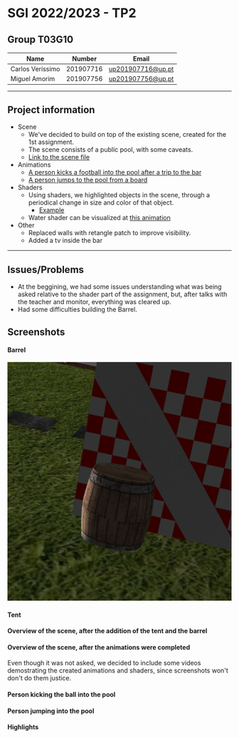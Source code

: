 # SGI 2022/2023 - TP2

## Group T03G10

| Name              | Number    | Email            |
| ----------------- | --------- | ----------------- |
| Carlos Veríssimo | 201907716 | up201907716@up.pt |
| Miguel Amorim     | 201907756 | up201907756@up.pt   |

----
## Project information
- Scene
  - We've decided to build on top of the existing scene, created for the 1st assignment.
  - The scene consists of a public pool, with some caveats.
  - [Link to the scene file](scenes/sgi_tp2_T03_G10.xml)
- Animations
  - [A person kicks a football into the pool after a trip to the bar](#person-kicking-the-ball-into-the-pool)
  - [A person jumps to the pool from a board](#person-jumping-into-the-pool)
- Shaders
  - Using shaders, we highlighted objects in the scene, through a periodical change in size and color of that object.
    - [Example](#)
  - Water shader can be visualized at [this animation](#person-jumping-into-the-pool)
- Other
  - Replaced walls with retangle patch to improve visibility.
  - Added a tv inside the bar

----
## Issues/Problems

- At the beggining, we had some issues understanding what was being asked relative to the shader part of the assignment, but, after talks with the teacher and monitor, everything was cleared up.
- Had some difficulties building the Barrel.

## Screenshots

#### Barrel

![Barrel](scenes/images//screenshots/barrel.png)

#### Tent

<!-- ![Tent](scenes/images/screenshots/tent.png) -->

#### Overview of the scene, after the addition of the tent and the barrel

<!-- ![Overview](scenes/images/screenshots/overview-before.png) -->

#### Overview of the scene, after the animations were completed

<!-- ![Overview](scenes/images/screenshots/overview-after.png) -->

Even though it was not asked, we decided to include some videos demostrating the created animations and shaders, since screenshots won't don't do them justice.

#### Person kicking the ball into the pool

#### Person jumping into the pool

#### Highlights
